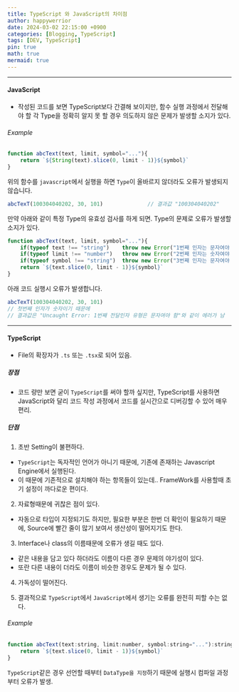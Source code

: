 ```yaml
---
title: TypeScript 와 JavaScript의 차이점
author: happywerrior
date: 2024-03-02 22:15:00 +0900
categories: [Blogging, TypeScript]
tags: [DEV, TypeScript]
pin: true
math: true
mermaid: true
---
```

---
#### JavaScript
- <span class='fs-09'>작성된 코드를 보면 TypeScript보다 간결해 보이지만, 함수 실행 과정에서 전달해야 할 각 Type을 정확히 알지 못 할 경우 의도하지 않은 문제가 발생할 소지가 있다.</span>
###### Example
```javascript
function abcText(text, limit, symbol="..."){
    return `${String(text).slice(0, limit - 1)}${symbol}`
}
```
<span class='fs-09'>위의 함수를 `javascript`에서 실행을 하면 `Type`이 올바르지 않더라도 오류가 발생되지 않습니다.</span>

```javascript
abcTexT(100304040202, 30, 101)              // 결과값 "100304040202"
```
<span class='fs-09'>만약 아래와 같이 특정 Type의 유효성 검사를 하게 되면. Type의 문제로 오류가 발생할 소지가 있다.</span>

```javascript
function abcText(text, limit, symbol="..."){
    if(typeof text !== "string")    throw new Error("1번째 인자는 문자여야 함");
    if(typeof limit !== "number")   throw new Error("2번째 인자는 숫자여야 함");
    if(typeof symbol !== "string")  throw new Error("3번째 인자는 문자여야 함");
    return `${text.slice(0, limit - 1)}${symbol}`
}
```
아래 코드 실행시 오류가 발생합니다.
```javascript
abcTexT(100304040202, 30, 101)              
// 첫번째 인자가 숫자이기 때문에 
// 결과값은 "Uncaught Error: 1번째 전달인자 유형은 문자여야 함"와 같이 에러가 남
```
---
#### TypeScript
- <span class='fs-09'>File의 확장자가 `.ts` 또는 `.tsx`로 되어 있음.</span>

##### 장점
- <span class='fs-09'>코드 량만 보면 굳이 `TypeScript`를 써야 할까 싶지만, TypeScript를 사용하면 JavaScript와 달리 코드 작성 과정에서 코드를 실시간으로 디버깅할 수 있어 매우 편리.</span>

##### 단점
1. <span class='fs-09'>초반 Setting이 불편하다.</span>
- <span class='fs-08'>`TypeScript`는 독자적인 언어가 아니기 때문에, 기존에 존재하는 Javascript Engine에서 실행된다.</span>
- <span class='fs-08'>이 때문에 기존적으로 설치해야 하는 항목들이 있는데.. FrameWork를 사용할때 초기 설정이 까다로운 편이다.</span>

2. <span class='fs-09'>자료형때문에 귀찮은 점이 있다.</span>
- <span class='fs-08'>자동으로 타입이 지정되기도 하지만, 필요한 부분은 한번 더 확인이 필요하기 때문에, Source에 빨간 줄이 많기 보여서 생산성이 떨어지기도 한다.</span>

3. <span class='fs-09'>Interface나 class의 이름때문에 오류가 생길 때도 있다.</span>
- <span class='fs-08'>같은 내용을 담고 있다 하더라도 이름이 다른 경우 문제의 야기성이 있다.</span>
- <span class='fs-08'>또란 다른 내용이 더라도 이름이 비슷한 경우도 문제가 될 수 있다.</span>

4. <span class='fs-09'>가독성이 떨어진다.</span>

5. <span class='fs-09'>결과적으로 `TypeScript`에서 `JavaScript`에서 생기는 오류를 완전히 피할 수는 없다.</span>

###### Example
```javascript
function abcText(text:string, limit:number, symbol:string="..."):string {
    return `${text.slice(0, limit - 1)}${symbol}`
}
```
<span class='fs-09'>`TypeScript`같은 경우 선언할 때부터 `DataType을 지정`하기 때문에 실행시 컴파일 과정 부터 오류가 발생.</span>
